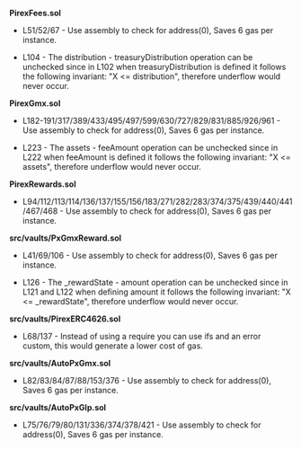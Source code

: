 **PirexFees.sol**
- L51/52/67 - Use assembly to check for address(0), Saves 6 gas per instance.

- L104 - The distribution - treasuryDistribution operation can be unchecked since in L102 when treasuryDistribution is defined it follows the following invariant: "X <= distribution", therefore underflow would never occur.


**PirexGmx.sol**
- L182-191/317/389/433/495/497/599/630/727/829/831/885/926/961 - Use assembly to check for address(0), Saves 6 gas per instance.

- L223 - The assets - feeAmount operation can be unchecked since in L222 when feeAmount is defined it follows the following invariant: "X <= assets", therefore underflow would never occur.


**PirexRewards.sol**
- L94/112/113/114/136/137/155/156/183/271/282/283/374/375/439/440/441/467/468 - Use assembly to check for address(0), Saves 6 gas per instance.


**src/vaults/PxGmxReward.sol**
- L41/69/106 - Use assembly to check for address(0), Saves 6 gas per instance.

- L126 - The _rewardState - amount operation can be unchecked since in L121 and L122 when defining amount it follows the following invariant: "X <= _rewardState", therefore underflow would never occur.


**src/vaults/PirexERC4626.sol**
- L68/137 - Instead of using a require you can use ifs and an error custom, this would generate a lower cost of gas.


**src/vaults/AutoPxGmx.sol**
- L82/83/84/87/88/153/376 - Use assembly to check for address(0), Saves 6 gas per instance.


**src/vaults/AutoPxGlp.sol**
- L75/76/79/80/131/336/374/378/421 - Use assembly to check for address(0), Saves 6 gas per instance.
